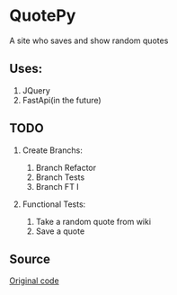 # QuotePy
A site who saves and show random quotes 


## Uses:
1. JQuery
2. FastApi(in the future)


## TODO 
1. Create Branchs: 
    1. Branch Refactor 
    2. Branch Tests 
    3. Branch FT I 


2. Functional Tests:
    1. Take a random quote from wiki 
    2. Save a quote 

## Source 
[Original code](https://codepen.io/ahmady09/pen/PNejyN)

